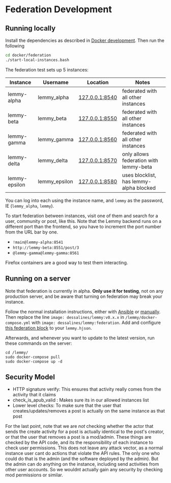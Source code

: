# Federation Development

## Running locally

Install the dependencies as described in [Docker development](docker_development.md). Then run the following

```bash
cd docker/federation
./start-local-instances.bash
```

The federation test sets up 5 instances:

Instance | Username | Location | Notes
--- | --- | --- | ---
lemmy-alpha | lemmy_alpha | [127.0.0.1:8540](http://127.0.0.1:8540) | federated with all other instances
lemmy-beta | lemmy_beta | [127.0.0.1:8550](http://127.0.0.1:8550) | federated with all other instances
lemmy-gamma | lemmy_gamma | [127.0.0.1:8560](http://127.0.0.1:8560) | federated with all other instances
lemmy-delta | lemmy_delta | [127.0.0.1:8570](http://127.0.0.1:8570) | only allows federation with lemmy-beta
lemmy-epsilon | lemmy_epsilon | [127.0.0.1:8580](http://127.0.0.1:8580) | uses blocklist, has lemmy-alpha blocked

You can log into each using the instance name, and `lemmy` as the password, IE (`lemmy_alpha`, `lemmy`). 

To start federation between instances, visit one of them and search for a user, community or post, like this. Note that
the Lemmy backend runs on a different port than the frontend, so you have to increment the port number from 
the URL bar by one.
- `!main@lemmy-alpha:8541`
- `http://lemmy-beta:8551/post/3`
- `@lemmy-gamma@lemmy-gamma:8561`

Firefox containers are a good way to test them interacting.

## Running on a server

Note that federation is currently in alpha. **Only use it for testing**, not on any production server, and be aware that turning on federation may break your instance.

Follow the normal installation instructions, either with [Ansible](../administration/install_ansible.md) or
[manually](../administration/install_docker.md). Then replace the line `image: dessalines/lemmy:v0.x.x` in 
`/lemmy/docker-compose.yml` with `image: dessalines/lemmy:federation`. Add and configure [this federation block](https://github.com/lemmynet/lemmy/blob/main/config/config.hjson#L64) to your `lemmy.hjson`.

Afterwards, and whenever you want to update to the latest version, run these commands on the server:

```
cd /lemmy/
sudo docker-compose pull
sudo docker-compose up -d
```

## Security Model

- HTTP signature verify: This ensures that activity really comes from the activity that it claims
- check_is_apub_valid : Makes sure its in our allowed instances list
- Lower level checks: To make sure that the user that creates/updates/removes a post is actually on the same instance as that post

For the last point, note that we are *not* checking whether the actor that sends the create activity for a post is
actually identical to the post's creator, or that the user that removes a post is a mod/admin. These things are checked
by the API code, and its the responsibility of each instance to check user permissions. This does not leave any attack
vector, as a normal instance user cant do actions that violate the API rules. The only one who could do that is the
admin (and the software deployed by the admin). But the admin can do anything on the instance, including send activities
from other user accounts. So we wouldnt actually gain any security by checking mod permissions or similar.
